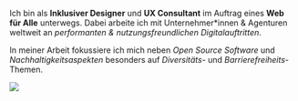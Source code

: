 Ich bin als **Inklusiver Designer** und **UX Consultant** im Auftrag eines **Web für Alle** unterwegs. Dabei arbeite ich mit Unternehmer*innen & Agenturen weltweit an *performanten & nutzungsfreundlichen Digitalauftritten*.

In meiner Arbeit fokussiere ich mich neben *Open Source Software* und *Nachhaltigkeitsaspekten* besonders auf *Diversitäts*- und *Barrierefreiheits*-Themen.

<a href="mailto:hi@feynmatt.com"><img src="https://img.shields.io/static/v1?label=Audit oder Consulting anfragen&message=hi@feynmatt.com&color=pink?style=plastic&logo=protonmail" /></a>
